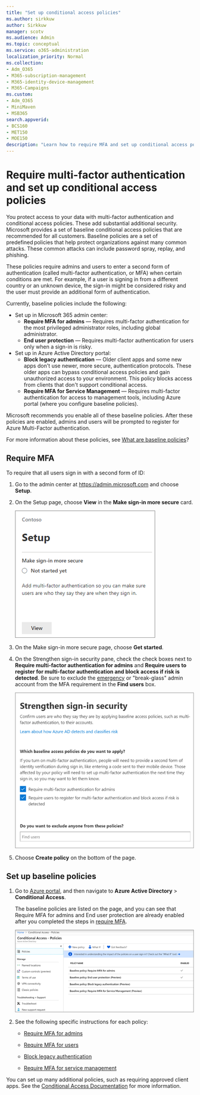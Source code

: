 ```yaml
---
title: "Set up conditional access policies"
ms.author: sirkkuw
author: Sirkkuw
manager: scotv
ms.audience: Admin
ms.topic: conceptual
ms.service: o365-administration
localization_priority: Normal
ms.collection: 
- Adm_O365
- M365-subscription-management 
- M365-identity-device-management
- M365-Campaigns
ms.custom:
- Adm_O365
- MiniMaven
- MSB365
search.appverid:
- BCS160
- MET150
- MOE150
description: "Learn how to require MFA and set up conditional access policies for Microsoft 365 Business."
---
```


# Require multi-factor authentication and set up conditional access policies

You protect access to your data with multi-factor authentication and conditional access policies. These add substantial additional security. Microsoft provides a set of baseline conditional access policies that are recommended for all customers. Baseline policies are a set of predefined policies that help protect organizations against many common attacks. These common attacks can include password spray, replay, and phishing.

These policies require admins and users to enter a second form of authentication (called multi-factor authentication, or MFA) when certain conditions are met. For example, if a user is signing in from a different country or an unknown device, the sign-in might be considered risky and the user must provide an additional form of authentication. 

Currently, baseline policies include the following:
- Set up in Microsoft 365 admin center:
    - **Require MFA for admins** — Requires multi-factor authentication for the most privileged administrator roles, including global administrator.
    - **End user protection** — Requires multi-factor authentication for users only when a sign-in is risky. 
- Set up in Azure Active Directory portal:
    - **Block legacy authentication** — Older client apps and some new apps don't use newer, more secure, authentication protocols. These older apps can bypass conditional access policies and gain unauthorized access to your environment. This policy blocks access from clients that don't support conditional access. 
    - **Require MFA for Service Management** — Requires multi-factor authentication for access to management tools, including Azure portal (where you configure baseline policies). 

Microsoft recommends you enable all of these baseline policies. After these policies are enabled, admins and users will be prompted to register for Azure Multi-Factor authentication.

For more information about these policies, see [What are baseline policies](https://docs.microsoft.com/azure/active-directory/conditional-access/concept-baseline-protection)?


## Require MFA

To require that all users sign in with a second form of ID:

1. Go to the admin center at <a href="https://go.microsoft.com/fwlink/p/?linkid=837890" target="_blank">https://admin.microsoft.com</a> and choose **Setup**.

2. On the Setup page, choose **View** in the **Make sign-in more secure** card.


    ![Make sign-in more secure card.](media/setupmfa.png)
3. On the Make sign-in more secure page, choose **Get started**.
 
4. On the Strengthen sign-in security pane, check the check boxes next to **Require multi-factor authentication for admins** and **Require users to register for multi-factor authentication and block access if risk is detected**.
    Be sure to exclude the [emergency](m365-campaigns-protect-admin-accounts#create-an-emergency-admin-account) or "break-glass" admin account from the MFA requirement in the **Find users** box.
    
    ![Strengthen sing-in security page.](media/requiremfa.png)

5. Choose **Create policy** on the bottom of the page.

## Set up baseline policies

1. Go to [Azure portal](https://portal.azure.com), and then navigate to **Azure Active Directory** \> **Conditional Access**.
    
    The baseline policies are listed on the page, and you can see that Require MFA for admins and End user protection are already enabled after you completed the steps in [require MFA](#require-mfa).

    ![Page that lists baseline policies for conditional access.](media/casettings.png)
2. See the following specific instructions for each policy:

    - [Require MFA for admins](https://docs.microsoft.com/en-us/azure/active-directory/conditional-access/howto-baseline-protect-administrators)

       
    -   [Require MFA for users](https://docs.microsoft.com/en-us/azure/active-directory/conditional-access/howto-baseline-protect-end-users)  
    - [Block legacy authentication](https://docs.microsoft.com/en-us/azure/active-directory/conditional-access/howto-baseline-protect-legacy-auth)
    - [Require MFA for service management](https://docs.microsoft.com/azure/active-directory/conditional-access/howto-baseline-protect-azure)

You can set up many additional policies, such as requiring approved client apps. See the [Conditional Access Documentation](https://docs.microsoft.com/azure/active-directory/conditional-access/) for more information.
